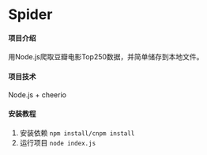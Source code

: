 # Spider

#### 项目介绍
用Node.js爬取豆瓣电影Top250数据，并简单储存到本地文件。

#### 项目技术
Node.js + cheerio

#### 安装教程
1. 安装依赖
`npm install/cnpm install`
2. 运行项目
`node index.js`